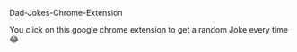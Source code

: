 Dad-Jokes-Chrome-Extension

You click on this google chrome extension to get a random Joke every time 😂
